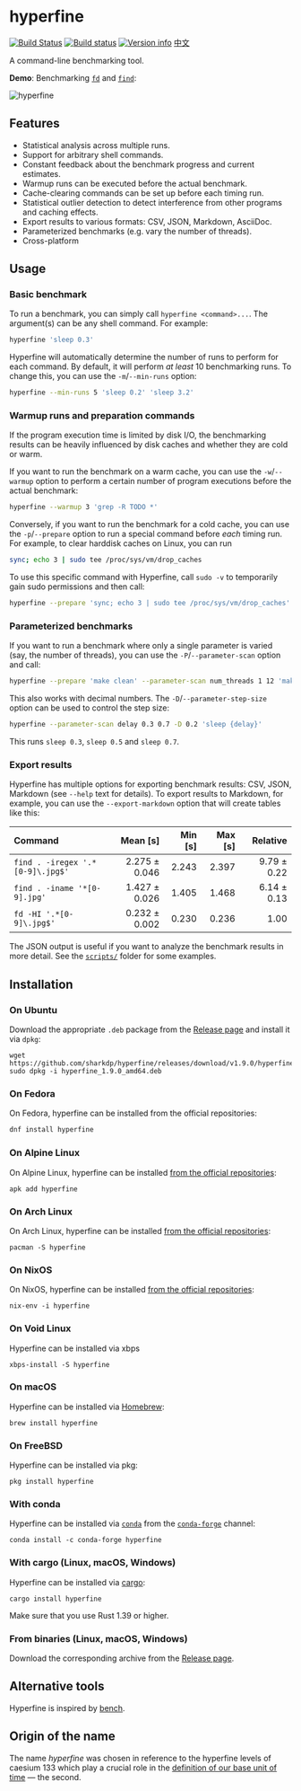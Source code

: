# hyperfine
[![Build Status](https://travis-ci.org/sharkdp/hyperfine.svg?branch=master)](https://travis-ci.org/sharkdp/hyperfine)
[![Build status](https://ci.appveyor.com/api/projects/status/pdqq5frgkcj0smrs?svg=true)](https://ci.appveyor.com/project/sharkdp/hyperfine)
[![Version info](https://img.shields.io/crates/v/hyperfine.svg)](https://crates.io/crates/hyperfine)
[中文](https://github.com/chinanf-boy/hyperfine-zh)

A command-line benchmarking tool.

**Demo**: Benchmarking [`fd`](https://github.com/sharkdp/fd) and
[`find`](https://www.gnu.org/software/findutils/):

![hyperfine](https://i.imgur.com/EGMzTps.gif)

## Features

* Statistical analysis across multiple runs.
* Support for arbitrary shell commands.
* Constant feedback about the benchmark progress and current estimates.
* Warmup runs can be executed before the actual benchmark.
* Cache-clearing commands can be set up before each timing run.
* Statistical outlier detection to detect interference from other programs and caching effects.
* Export results to various formats: CSV, JSON, Markdown, AsciiDoc.
* Parameterized benchmarks (e.g. vary the number of threads).
* Cross-platform

## Usage

### Basic benchmark

To run a benchmark, you can simply call `hyperfine <command>...`. The argument(s) can be any
shell command. For example:
``` bash
hyperfine 'sleep 0.3'
```

Hyperfine will automatically determine the number of runs to perform for each command. By default,
it will perform *at least* 10 benchmarking runs. To change this, you can use the `-m`/`--min-runs`
option:
``` bash
hyperfine --min-runs 5 'sleep 0.2' 'sleep 3.2'
```

### Warmup runs and preparation commands

If the program execution time is limited by disk I/O, the benchmarking results can be heavily
influenced by disk caches and whether they are cold or warm.

If you want to run the benchmark on a warm cache, you can use the `-w`/`--warmup` option to perform
a certain number of program executions before the actual benchmark:
``` bash
hyperfine --warmup 3 'grep -R TODO *'
```

Conversely, if you want to run the benchmark for a cold cache, you can use the `-p`/`--prepare`
option to run a special command before *each* timing run. For example, to clear harddisk caches
on Linux, you can run
``` bash
sync; echo 3 | sudo tee /proc/sys/vm/drop_caches
```
To use this specific command with Hyperfine, call `sudo -v` to temporarily gain sudo permissions
and then call:
``` bash
hyperfine --prepare 'sync; echo 3 | sudo tee /proc/sys/vm/drop_caches' 'grep -R TODO *'
```

### Parameterized benchmarks

If you want to run a benchmark where only a single parameter is varied (say, the number of
threads), you can use the `-P`/`--parameter-scan` option and call:
``` bash
hyperfine --prepare 'make clean' --parameter-scan num_threads 1 12 'make -j {num_threads}'
```
This also works with decimal numbers. The `-D`/`--parameter-step-size` option can be used
to control the step size:
``` bash
hyperfine --parameter-scan delay 0.3 0.7 -D 0.2 'sleep {delay}'
```
This runs `sleep 0.3`, `sleep 0.5` and `sleep 0.7`.

### Export results

Hyperfine has multiple options for exporting benchmark results: CSV, JSON, Markdown (see `--help`
text for details). To export results to Markdown, for example, you can use the `--export-markdown`
option that will create tables like this:

| Command | Mean [s] | Min [s] | Max [s] | Relative |
|:---|---:|---:|---:|---:|
| `find . -iregex '.*[0-9]\.jpg$'` | 2.275 ± 0.046 | 2.243 | 2.397 | 9.79 ± 0.22 |
| `find . -iname '*[0-9].jpg'` | 1.427 ± 0.026 | 1.405 | 1.468 | 6.14 ± 0.13 |
| `fd -HI '.*[0-9]\.jpg$'` | 0.232 ± 0.002 | 0.230 | 0.236 | 1.00 |

The JSON output is useful if you want to analyze the benchmark results in more detail. See the
[`scripts/`](https://github.com/sharkdp/hyperfine/tree/master/scripts) folder for some examples.

## Installation

### On Ubuntu

Download the appropriate `.deb` package from the [Release page](https://github.com/sharkdp/hyperfine/releases)
and install it via `dpkg`:
```
wget https://github.com/sharkdp/hyperfine/releases/download/v1.9.0/hyperfine_1.9.0_amd64.deb
sudo dpkg -i hyperfine_1.9.0_amd64.deb
```

### On Fedora

On Fedora, hyperfine can be installed from the official repositories:

```sh
dnf install hyperfine
```

### On Alpine Linux

On Alpine Linux, hyperfine can be installed [from the official repositories](https://pkgs.alpinelinux.org/packages?name=hyperfine):
```
apk add hyperfine
```

### On Arch Linux

On Arch Linux, hyperfine can be installed [from the official repositories](https://www.archlinux.org/packages/community/x86_64/hyperfine/):
```
pacman -S hyperfine
```

### On NixOS

On NixOS, hyperfine can be installed [from the official repositories](https://nixos.org/nixos/packages.html?query=hyperfine):
```
nix-env -i hyperfine
```

### On Void Linux

Hyperfine can be installed via xbps

```
xbps-install -S hyperfine
```

### On macOS

Hyperfine can be installed via [Homebrew](https://brew.sh):
```
brew install hyperfine
```

### On FreeBSD

Hyperfine can be installed via pkg:
```
pkg install hyperfine
```

### With conda

Hyperfine can be installed via [`conda`](https://conda.io/en/latest/) from the [`conda-forge`](https://anaconda.org/conda-forge/hyperfine) channel:
```
conda install -c conda-forge hyperfine
```

### With cargo (Linux, macOS, Windows)

Hyperfine can be installed via [cargo](https://doc.rust-lang.org/cargo/):
```
cargo install hyperfine
```

Make sure that you use Rust 1.39 or higher.

### From binaries (Linux, macOS, Windows)

Download the corresponding archive from the [Release page](https://github.com/sharkdp/hyperfine/releases).

## Alternative tools

 Hyperfine is inspired by [bench](https://github.com/Gabriel439/bench).

## Origin of the name

The name *hyperfine* was chosen in reference to the hyperfine levels of caesium 133 which play a crucial role in the
[definition of our base unit of time](https://en.wikipedia.org/wiki/Second#History_of_definition)
— the second.
